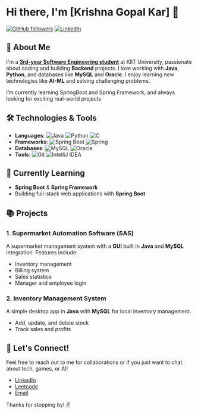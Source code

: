 # Hi there, I'm [Krishna Gopal Kar] 👋

[![GitHub followers](https://img.shields.io/github/followers/username?label=Follow&style=social)](https://github.com/KrishNatrium) [![LinkedIn](https://img.shields.io/badge/LinkedIn-Connect-blue?style=social&logo=linkedin)](https://www.linkedin.com/in/krishna-gopal-kar-609280255/)

## 🚀 About Me

I'm a **[3rd-year Software Engineering student](https://kiit.ac.in)** at KIIT University, passionate about coding and building **Backend** projects. I love working with **Java**, **Python**, and databases like **MySQL** and **Oracle**. I enjoy learning new technologies like **AI-ML** and solving challenging problems.

I’m currently learning SpringBoot and Spring Framework, and always looking for exciting real-world projects

## 🛠️ Technologies & Tools

- **Languages**: ![Java](https://img.shields.io/badge/Java-ED8B00?style=for-the-badge&logo=java&logoColor=white) ![Python](https://img.shields.io/badge/-Python-blue?logo=python&logoColor=white) ![C](https://img.shields.io/badge/-C-00599C?logo=c)
- **Frameworks**: ![Spring Boot](https://img.shields.io/badge/-Spring%20Boot-green?logo=spring-boot&logoColor=white) ![Spring](https://img.shields.io/badge/Spring-6DB33F?style=for-the-badge&logo=spring&logoColor=white)
- **Databases**: ![MySQL](https://img.shields.io/badge/-MySQL-4479A1?logo=mysql&logoColor=white) ![Oracle](https://img.shields.io/badge/-Oracle-F80000?logo=oracle&logoColor=white)
- **Tools**: ![Git](https://img.shields.io/badge/-Git-F05032?logo=git&logoColor=white) ![IntelliJ IDEA](https://img.shields.io/badge/-IntelliJ%20IDEA-000000?logo=intellij-idea)

## 🔧 Currently Learning

- **Spring Boot** & **Spring Framework**
- Building full-stack web applications with **Spring Boot**

## 📚 Projects

### 1. **Supermarket Automation Software (SAS)** 
A supermarket management system with a **GUI** built in **Java** and **MySQL** integration. Features include:
- Inventory management
- Billing system
- Sales statistics
- Manager and employee login

<!-- [**Check it out on GitHub**](https://github.com/username/supermarket-automation) -->

### 2. **Inventory Management System**
A simple desktop app in **Java** with **MySQL** for local inventory management.
- Add, update, and delete stock
- Track sales and profits

<!-- [**GitHub Repository**](https://github.com/username/inventory-management) -->
<!--
## 📊 GitHub Stats

![GitHub Stats](https://github-readme-stats.vercel.app/api?username=KrishNatrium&show_icons=true&theme=radical)

![Top Languages](https://github-readme-stats.vercel.app/api/top-langs/?username=KrishNatrium&layout=compact&theme=radical)

-->
## 💬 Let's Connect!

Feel free to reach out to me for collaborations or if you just want to chat about tech, games, or AI!

- [LinkedIn](https://www.linkedin.com/in/krishna-gopal-kar-609280255/)
- [Leetcode](https://leetcode.com/u/Leetcoder_1234567890/)
- [Email](mailto:your-krishnaalegend@gmail.com)

Thanks for stopping by! ✌️
